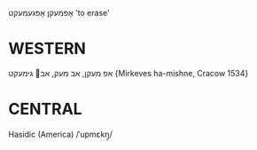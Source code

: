 אָפּמעקן
אָפּגעמעקט
'to erase'

WESTERN
========

אפ מעקן, אב מעק, אב גימעקט {Mirkeves ha-mishne, Cracow 1534}

CENTRAL
========

Hasidic (America)
/ˈupmɛkŋ̩/